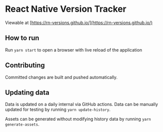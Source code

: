 # React Native Version Tracker

Viewable at [https://rn-versions.github.io/](https://rn-versions.github.io/)

## How to run

Run `yarn start` to open a browser with live reload of the application

## Contributing

Committed changes are built and pushed automatically.

## Updating data

Data is updated on a daily internal via GitHub actions. Data can be manually
updated for testing by running `yarn update-history`.

Assets can be generated without modifying history data by running
`yarn generate-assets`.